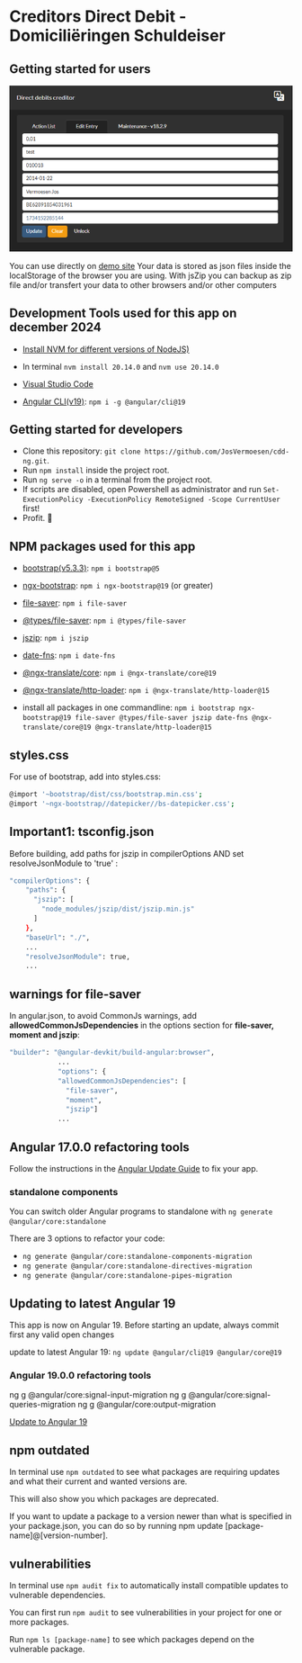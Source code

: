 # Creditors Direct Debit - Domiciliëringen Schuldeiser

## Getting started for users

![CDD](img/cdd.png)

You can use directly on [demo site](https://cdd.vsoft.be)
Your data is stored as json files inside the localStorage of the browser you are using. With jsZip you can backup as zip file and/or transfert your data to other browsers and/or other computers

## Development Tools used for this app on december 2024

- [Install NVM for different versions of NodeJS)](https://github.com/coreybutler/nvm-windows/releases)
- In terminal `nvm install 20.14.0` and `nvm use 20.14.0`

- [Visual Studio Code](https://code.visualstudio.com/)
- [Angular CLI(v19)](https://www.npmjs.com/package/@angular/cli): `npm i -g @angular/cli@19`

## Getting started for developers

- Clone this repository: `git clone https://github.com/JosVermoesen/cdd-ng.git`.
- Run `npm install` inside the project root.
- Run `ng serve -o` in a terminal from the project root.
- If scripts are disabled, open Powershell as administrator and run `Set-ExecutionPolicy -ExecutionPolicy RemoteSigned -Scope CurrentUser` first!
- Profit. :tada:

## NPM packages used for this app

- [bootstrap(v5.3.3)](https://www.npmjs.com/package/bootstrap): `npm i bootstrap@5`
- [ngx-bootstrap](https://www.npmjs.com/package/ngx-bootstrap): `npm i ngx-bootstrap@19` (or greater)
- [file-saver](https://www.npmjs.com/package/file-saver): `npm i file-saver`
- [@types/file-saver](https://www.npmjs.com/package/@types/file-saver): `npm i @types/file-saver`
- [jszip](https://www.npmjs.com/package/jszip): `npm i jszip`
- [date-fns](https://www.npmjs.com/package/date-fns): `npm i date-fns`
- [@ngx-translate/core](https://www.npmjs.com/package/@ngx-translate/core): `npm i @ngx-translate/core@19`
- [@ngx-translate/http-loader](https://www.npmjs.com/package/@ngx-translate/http-loader): `npm i @ngx-translate/http-loader@15`

- install all packages in one commandline: `npm i bootstrap ngx-bootstrap@19 file-saver @types/file-saver jszip date-fns @ngx-translate/core@19 @ngx-translate/http-loader@15`

## styles.css

For use of bootstrap, add into styles.css:

```bash
@import '~bootstrap/dist/css/bootstrap.min.css';
@import '~ngx-bootstrap//datepicker//bs-datepicker.css';
```

## Important1: tsconfig.json

Before building, add paths for jszip in compilerOptions AND set resolveJsonModule to 'true' :

```bash
"compilerOptions": {
    "paths": {
      "jszip": [
        "node_modules/jszip/dist/jszip.min.js"
      ]
    },
    "baseUrl": "./",
    ...
    "resolveJsonModule": true,
    ...
```

## warnings for file-saver

In angular.json, to avoid CommonJs warnings, add __allowedCommonJsDependencies__ in the options section for __file-saver, moment and jszip__:

```bash
"builder": "@angular-devkit/build-angular:browser",          
            ...
            "options": {
            "allowedCommonJsDependencies": [
              "file-saver",
              "moment",
              "jszip"]
            ...
```

## Angular 17.0.0 refactoring tools

Follow the instructions in the [Angular Update Guide](https://update.angular.io/) to fix your app.

### standalone components

You can switch older Angular programs to standalone with `ng generate @angular/core:standalone`

There are 3 options to refactor your code:

- `ng generate @angular/core:standalone-components-migration`
- `ng generate @angular/core:standalone-directives-migration`
- `ng generate @angular/core:standalone-pipes-migration`

## Updating to latest Angular 19

This app is now on Angular 19. Before starting an update, always commit first any valid open changes

update to latest Angular 19:
`ng update @angular/cli@19 @angular/core@19`

### Angular 19.0.0 refactoring tools

ng g @angular/core:signal-input-migration
ng g @angular/core:signal-queries-migration
ng g @angular/core:output-migration

[Update to Angular 19](https://update.angular.io/)

## npm outdated

In terminal use `npm outdated` to see what packages are requiring updates and what their current and wanted versions are.

This will also show you which packages are deprecated.

If you want to update a package to a version newer than what is specified in your package.json, you can do so by running npm update [package-name]@[version-number].

## vulnerabilities

In terminal use `npm audit fix` to automatically install compatible updates to vulnerable dependencies.

You can first run `npm audit` to see vulnerabilities in your project for one or more packages.

Run `npm ls [package-name]` to see which packages depend on the vulnerable package.
